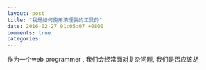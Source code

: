 ```yaml
---
layout: post
title: "我是如何使用清理我的工具的"
date: 2016-02-27 01:05:07 +0800
comments: true
categories: 
---
```



作为一个web programmer , 我们会经常面对复杂问题, 我们是否应该胡

